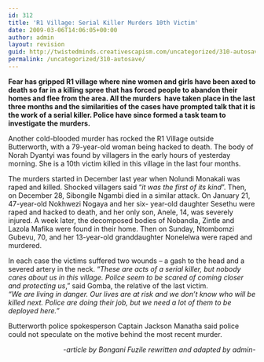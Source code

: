 ```yaml
---
id: 312
title: 'R1 Village: Serial Killer Murders 10th Victim'
date: 2009-03-06T14:06:05+00:00
author: admin
layout: revision
guid: http://twistedminds.creativescapism.com/uncategorized/310-autosave/
permalink: /uncategorized/310-autosave/
---
```

<p class="dropcap-first">
  <strong>Fear has gripped R1 village where nine women and girls have been axed to death so far in a killing spree that has forced people to abandon their homes and flee from the area. All the murders  have taken place in the last three months and the similarities of the cases have prompted talk that it is the work of a serial killer. Police have since formed a task team to investigate the murders.</strong>
</p>

Another cold-blooded murder has rocked the R1 Village outside Butterworth, with a 79-year-old woman being hacked to death. The body of Norah Dyantyi was found by villagers in the early hours of yesterday morning. She is a 10th victim killed in this village in the last four months.

The murders started in December last year when Nolundi Monakali was raped and killed. Shocked villagers said “_it was the first of its kind_”. Then, on December 28, Sibongile Ngambi died in a similar attack. On January 21, 47-year-old Nokhwezi Nogaya and her six- year-old daughter Sesethu were raped and hacked to death, and her only son, Anele, 14, was severely injured. A week later, the decomposed bodies of Nobandla, Zintle and Lazola Mafika were found in their home. Then on Sunday, Ntombomzi Gubevu, 70, and her 13-year-old granddaughter Nonelelwa were raped and murdered.

In each case the victims suffered two wounds – a gash to the head and a severed artery in the neck. “_These are acts of a serial killer, but nobody cares about us in this village. Police seem to be scared of coming closer and protecting us_,” said Gomba, the relative of the last victim.  
_“We are living in danger. Our lives are at risk and we don’t know who will be killed next. Police are doing their job, but we need a lot of them to be deployed here.”_

Butterworth police spokesperson Captain Jackson Manatha said police could not speculate on the motive behind the most recent murder.

<p style="text-align: right;">
  <em>-article by Bongani Fuzile rewritten and adapted by admin-</em>
</p>